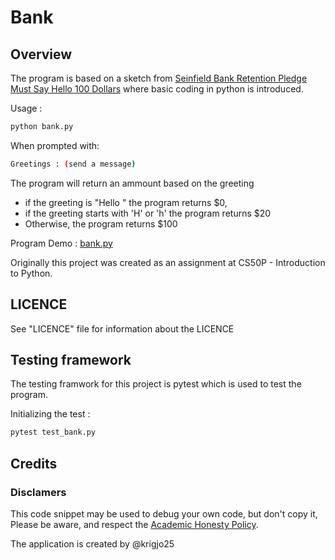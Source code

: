 # Bank

## Overview
The program is based on a sketch from [Seinfield Bank Retention Pledge Must Say Hello 100 Dollars](https://www.youtube.com/watch?v=IN6cJ_wGmsk) where basic coding in python is introduced.

Usage : 
```sh
python bank.py
```

When prompted with:
```sh
Greetings : (send a message)
```
The program will return an ammount based on the greeting
- if the greeting is "Hello " the program returns $0, 
- if the greeting starts with 'H' or 'h' the program returns $20
- Otherwise, the program returns $100
  
Program  Demo : [bank.py]()

Originally this project was created as an
assignment at CS50P - Introduction to Python.

## LICENCE
See "LICENCE" file for information about the LICENCE

##  Testing framework
The testing framwork for this project is pytest
which is used to test the program. 

Initializing the test : 
```sh
pytest test_bank.py
```

##  Credits

###  Disclamers
This code snippet may be used to debug
your own code, but don't copy it,
Please be aware, and respect the [Academic Honesty Policy](https://cs50.harvard.edu/x/2023/honesty/).

The application is created by @krigjo25


